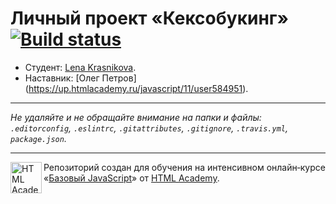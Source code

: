 # Личный проект «Кексобукинг» [![Build status][travis-image]][travis-url]

* Студент: [Lena Krasnikova](https://up.htmlacademy.ru/javascript/11/user/372919).
* Наставник: [Олег Петров] (https://up.htmlacademy.ru/javascript/11/user584951).

---

_Не удаляйте и не обращайте внимание на папки и файлы:_<br>
_`.editorconfig`, `.eslintrc`, `.gitattributes`, `.gitignore`, `.travis.yml`, `package.json`._

---

<a href="https://htmlacademy.ru/intensive/javascript"><img align="left" width="50" height="50" title="HTML Academy" src="https://up.htmlacademy.ru/static/img/intensive/javascript/logo-for-github.svg"></a>

Репозиторий создан для обучения на интенсивном онлайн‑курсе «[Базовый JavaScript](https://htmlacademy.ru/intensive/javascript)» от [HTML Academy](https://htmlacademy.ru).

[travis-image]: https://travis-ci.org/htmlacademy-javascript/372919-keksobooking.svg?branch=master
[travis-url]: https://travis-ci.org/htmlacademy-javascript/372919-keksobooking
